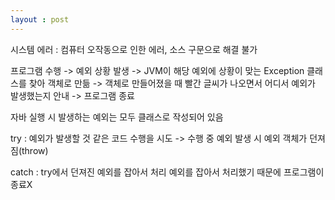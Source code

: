 ```yaml
---
layout : post
---
```



시스템 에러 : 컴퓨터 오작동으로 인한 에러, 소스 구문으로 해결 불가


프로그램 수행 -> 예외 상황 발생 -> JVM이 해당 예외에 상황이 맞는 Exception 클래스를 찾아 객체로 만듦 -> 객체로 만들어졌을 때 빨간 글씨가 나오면서 어디서  예외가 발생했는지 안내 -> 프로그램 종료

자바 실행 시 발생하는 예외는 모두 클래스로 작성되어 있음

try : 예외가 발생할 것 같은 코드 수행을 시도
-> 수행 중 예외 발생 시 예외 객체가 던져짐(throw)

catch : try에서 던져진 예외를 잡아서 처리
예외를 잡아서 처리했기 때문에 프로그램이 종료X
